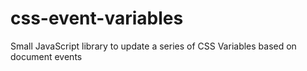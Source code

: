 # css-event-variables
Small JavaScript library to update a series of CSS Variables based on document events
